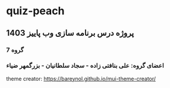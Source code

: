# quiz-peach
## پروژه درس برنامه سازی وب پاییز 1403
### گروه 7
### اعضای گروه: علی بنافتی زاده - سجاد سلطانیان - بزرگمهر ضیاء



theme creator: https://bareynol.github.io/mui-theme-creator/
